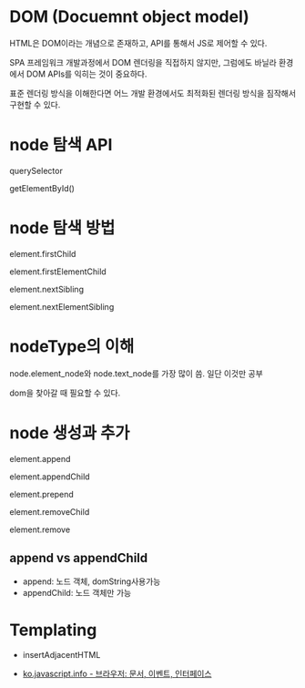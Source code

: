 # DOM (Docuemnt object model)

HTML은 DOM이라는 개념으로 존재하고, API를 통해서 JS로 제어할 수 있다.

SPA 프레임워크 개발과정에서 DOM 렌더링을 직접하지 않지만, 그럼에도 바닐라 환경에서 DOM APIs를 익히는 것이 중요하다.

표준 렌더링 방식을 이해한다면 어느 개발 환경에서도 최적화된 렌더링 방식을 짐작해서 구현할 수 있다.

# node 탐색 API

querySelector

getElementById()

# node 탐색 방법

element.firstChild

element.firstElementChild

element.nextSibling

element.nextElementSibling

# nodeType의 이해

node.element_node와 node.text_node를 가장 많이 씀. 일단 이것만 공부

dom을 찾아갈 때 필요할 수 있다.

# node 생성과 추가

element.append

element.appendChild

element.prepend

element.removeChild

element.remove

## append vs appendChild

- append: 노드 객체, domString사용가능
- appendChild: 노드 객체만 가능

# Templating

- insertAdjacentHTML

- [ko.javascript.info - 브라우저: 문서, 이벤트, 인터페이스](https://ko.javascript.info/document)
